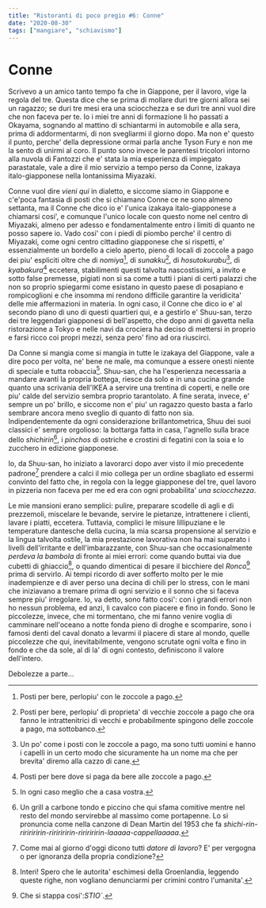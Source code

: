 ```yaml
---
title: "Ristoranti di poco pregio #6: Conne"
date: "2020-08-30"
tags: ["mangiare", "schiavismo"]
---
```


# Conne

Scrivevo a un amico tanto tempo fa che in Giappone, per il lavoro, vige la regola del tre. Questa dice che se prima di mollare duri tre giorni allora sei un ragazzo; se duri tre mesi era una sciocchezza e se duri tre anni vuol dire che non faceva per te.
Io i miei tre anni di formazione li ho passati a Okayama, sognando al mattino di schiantarmi in automobile e alla sera, prima di addormentarmi, di non svegliarmi il giorno dopo. Ma non e' questo il punto, perche' della depressione ormai parla anche Tyson Fury e non me la sento di unirmi al coro. Il punto sono invece le parentesi tricolori intorno alla nuvola di Fantozzi che e' stata la mia esperienza di impiegato parastatale, vale a dire il mio servizio a tempo perso da Conne, izakaya italo-giapponese nella lontanissima Miyazaki.

Conne vuol dire _vieni qui_ in dialetto, e siccome siamo in Giappone e c'e'poca fantasia di posti che si chiamano Conne ce ne sono almeno settanta, ma il Conne che dico io e' l'unica izakaya italo-giapponese a chiamarsi cosi', e comunque l'unico locale con questo nome nel centro di Miyazaki, almeno per adesso e fondamentalmente entro i limiti di quanto ne posso sapere io. Vado cosi' con i piedi di piombo perche' il centro di Miyazaki, come ogni centro cittadino giapponese che si rispetti, e' essenzialmente un bordello a cielo aperto, pieno di locali di zoccole a pago dei piu' espliciti oltre che di _nomiya_[^1], di _sunakku_[^2], di _hosutokurabu_[^3], di _kyabakura_[^4] eccetera, stabilimenti questi talvolta nascostissimi, a invito e sotto false premesse, pigiati non si sa come a tutti i piani di certi palazzi che non so proprio spiegarmi come esistano in questo paese di posapiano e rompicoglioni e che insomma mi rendono difficile garantire la veridicita' delle mie affermazioni in materia.
In ogni caso, il Conne che dico io e' al secondo piano di uno di questi quartieri qui, e a gestirlo e' Shuu-san, terzo dei tre leggendari giapponesi di bell'aspetto, che dopo anni di gavetta nella ristorazione a Tokyo e nelle navi da crociera ha deciso di mettersi in proprio e farsi ricco coi propri mezzi, senza pero' fino ad ora riuscirci.

Da Conne si mangia come si mangia in tutte le izakaya del Giappone, vale a dire poco per volta, ne' bene ne male, ma comunque a essere onesti niente di speciale e tutta robaccia[^5]. Shuu-san, che ha l'esperienza necessaria a mandare avanti la propria bottega, riesce da solo e in una cucina grande quanto una scrivania dell'IKEA a servire una trentina di coperti, e nelle ore piu' calde del servizio sembra proprio tarantolato. A fine serata, invece, e' sempre un po' brillo, e siccome non e' piu' un ragazzo questo basta a farlo sembrare ancora meno sveglio di quanto di fatto non sia. Indipendentemente da ogni considerazione brillantometrica, Shuu dei suoi classici e' sempre orgolioso: la bottarga fatta in casa, l'agnello sulla brace dello _shichirin_[^6], i _pinchos_ di ostriche e crostini di fegatini con la soia e lo zucchero in edizione giapponese.

Io, da Shuu-san, ho iniziato a lavorarci dopo aver visto il mio precedente padrone[^7] prendere a calci il mio collega per un ordine sbagliato ed essermi convinto del fatto che, in regola con la legge giapponese del tre, quel lavoro in pizzeria non faceva per me ed era con ogni probabilita' _una sciocchezza_.

Le mie mansioni erano semplici: pulire, preparare scodelle di agli e di prezzemoli, miscelare le bevande, servire le pietanze, intrattenere i clienti, lavare i piatti, eccetera. Tuttavia, complici le misure lillipuziane e le temperature dantesche della cucina, la mia scarsa propensione al servizio e la lingua talvolta ostile, la mia prestazione lavorativa non ha mai superato i livelli dell'irritante e dell'imbarazzante, con Shuu-san che occasionalmente _perdeva la bambola_ di fronte ai miei errori: come quando buttai via due cubetti di ghiaccio[^8], o quando dimenticai di pesare il bicchiere del _Ronco_[^9] prima di servirlo. Ai tempi ricordo di aver sofferto molto per le mie inadempienze e di aver perso una decina di chili per lo stress, con le mani che iniziavano a tremare prima di ogni servizio e il sonno che si faceva sempre piu' irregolare. Io, va detto, sono fatto cosi': con i grandi errori non ho nessun problema, ed anzi, li cavalco con piacere e fino in fondo. Sono le piccolezze, invece, che mi tormentano, che mi fanno venire voglia di camminare nell'oceano a notte fonda pieno di droghe e scomparire, sono i famosi denti del caval donato a levarmi il piacere di stare al mondo, quelle piccolezze che qui, inevitabilmente, vengono scrutate ogni volta e fino in fondo e che da sole, al di la' di ogni contesto, definiscono il valore dell'intero.

Debolezze a parte...

[^1]: Posti per bere, perlopiu' con le zoccole a pago.
[^2]: Posti per bere, perlopiu' di proprieta' di vecchie zoccole a pago che ora fanno le intrattenitrici di vecchi e probabilmente spingono delle zoccole a pago, ma sottobanco.
[^3]: Un po' come i posti con le zoccole a pago, ma sono tutti uomini e hanno i capelli in un certo modo che sicuramente ha un nome ma che per brevita' diremo alla cazzo di cane.
[^4]: Posti per bere dove si paga da bere alle zoccole a pago.
[^5]: In ogni caso meglio che a casa vostra.
[^6]: Un grill a carbone tondo e piccino che qui sfama comitive mentre nel resto del mondo servirebbe al massimo come portapenne. Lo si pronuncia come nella canzone di Dean Martin del 1953 che fa _shichi-rin-riririririn-riririririn-riririririn-laaaaa-cappellaaaaa_.
[^7]: Come mai al giorno d'oggi dicono tutti _datore di lavoro_? E' per vergogna o per ignoranza della propria condizione?
[^8]: Interi! Spero che le autorita' eschimesi della Groenlandia, leggendo queste righe, non vogliano denunciarmi per crimini contro l'umanita'.
[^9]: Che si stappa cosi':_STIO`_.
